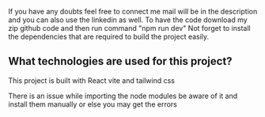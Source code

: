 
If you have any doubts feel free to connect me mail will be in the description and you can also use the linkedin as well.
To have the code download my zip github code and then run command "npm run dev"
Not forget to install the dependencies that are required to build the project easily.
## What technologies are used for this project?

This project is built with React vite and tailwind css

There is an issue while importing the node modules be aware of it and install them manually or else you may get the errors



